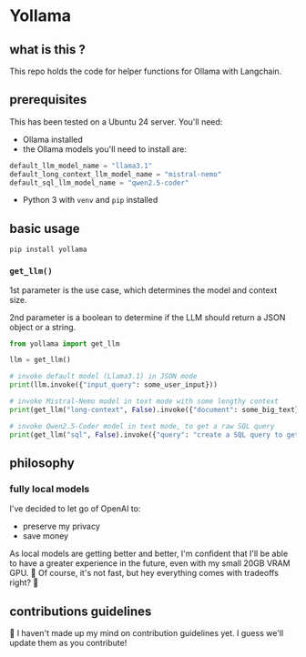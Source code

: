 # Yollama

## what is this ?

This repo holds the code for helper functions for Ollama with Langchain.

## prerequisites

This has been tested on a Ubuntu 24 server. You'll need:

- Ollama installed
- the Ollama models you'll need to install are:

```python
default_llm_model_name = "llama3.1"
default_long_context_llm_model_name = "mistral-nemo"
default_sql_llm_model_name = "qwen2.5-coder"
```

- Python 3 with `venv` and `pip` installed

## basic usage

`pip install yollama`

### `get_llm()`

1st parameter is the use case, which determines the model and context size.

2nd parameter is a boolean to determine if the LLM should return a JSON object or a string.

```python
from yollama import get_llm

llm = get_llm()

# invoke default model (Llama3.1) in JSON mode
print(llm.invoke({"input_query": some_user_input}))
```

```python
# invoke Mistral-Nemo model in text mode with some lengthy context
print(get_llm("long-context", False).invoke({"document": some_big_text}))
```

```python
# invoke Qwen2.5-Coder model in text mode, to get a raw SQL query
print(get_llm("sql", False).invoke({"query": "create a SQL query to get the latest headlines"}))
```

## philosophy

### fully local models

I've decided to let go of OpenAI to:

- preserve my privacy
- save money

As local models are getting better and better, I'm confident that I'll be able to have a greater experience in the future, even with my small 20GB VRAM GPU. 🤔 Of course, it's not fast, but hey everything comes with tradeoffs right? 💪

## contributions guidelines

🤝 I haven't made up my mind on contribution guidelines yet. I guess we'll update them as you contribute!